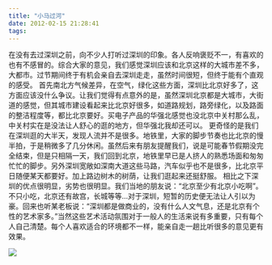 ```yaml
---
title: "小马过河"
date: 2012-02-15 21:28:41
tags:
---
```


在没有去过深圳之前，向不少人打听过深圳的印象。各人反响褒贬不一，有喜欢的也有不感冒的。综合大家的意见，我们感觉深圳应该和北京这样的大城市差不多，大都市。过节期间终于有机会亲自去深圳走走，虽然时间很短，但终于能有个直观的感受。 首先南北方气候差异，在空气，绿化这些方面，深圳比北京好多了，这方面应该没什么争议。让我们觉得有点意外的是，虽然深圳北京都是大城市，大街道的感觉，但其城市建设看起来比北京好很多，如道路规划，路旁绿化，以及路面的整洁程度等，都比北京要好。买电子产品的华强北感觉也没北京中关村那么乱，中关村实在是没法让人舒心的逛的地方，但华强北我却还可以。 更奇怪的是我们在深圳逛的大半天，发现人流并不是很多。地铁里，大家的脚步节奏也比北京的慢半拍，于是稍微多了几分休闲。虽然后来有朋友提醒我们，说是可能春节假期没完全结束，但是只相隔一天，我们回到北京，地铁里早已是人挤人的熟悉场面和匆匆忙忙的脚步。另外深圳宽敞如深南大道这些马路，汽车似乎也不是很多，比北京平日随便某天都要好。加上路边树木的树荫，让我们逛起来还挺舒服。 相比之下深圳的优点很明显，劣势也很明显。我们当地的朋友说：“北京至少有北京小吃啊”。不只小吃，北京还有故宫，长城等等...对于深圳，短暂的历史便无法让人引以为豪。回来也听某老板说：“深圳都是做商业的，没有什么人文气息，还是北京有个性的艺术家多。”当然这些艺术活动氛围对于一般人的生活来说有多重要，只有每个人自己清楚。每个人喜欢适合的环境都不一样，能亲自走一趟比听很多的意见更有效果。

![](../../../images/2012/02/shenzhen.png)